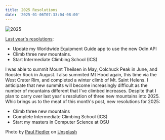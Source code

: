 ```yaml
---
title: 2025 Resolutions
date: '2025-01-06T07:33:04-08:00'
---
```

![2025](/img/blog/2025.jpg)

[Last year's resolutions](https://jjmtaylor.com/post/2024-resolutions/):

* Update my Worldwide Equipment Guide app to use the new Odin API
* Climb three new mountains.
* Start Intermediate Climbing School (ICS)

I was able to summit Mount Theilsen in May, Colchuck Peak in June, and Rooster Rock in August.  I also summited Mt Hood again, this time via the West Crater Rim, and completed a winter climb of Mt. Saint Helens.  I anticipate that new summits will become increasingly difficult as the number of mountains different that I've climbed increases.  Despite that I plan to carry over last year's resolution of three new mountains into 2025.  Whic brings us to the meat of this month's post, new resolutions for 2025:

* Climb three new mountains
* Complete Intermediate Climbing School (ICS)
* Start my masters in Computer Science at OSU

Photo by <a href="https://unsplash.com/@paulfiedler?utm_content=creditCopyText&utm_medium=referral&utm_source=unsplash">Paul Fiedler</a> on <a href="https://unsplash.com/photos/a-city-skyline-at-night-with-fireworks-in-the-sky-Pf92n7cIqOE?utm_content=creditCopyText&utm_medium=referral&utm_source=unsplash">Unsplash</a>

